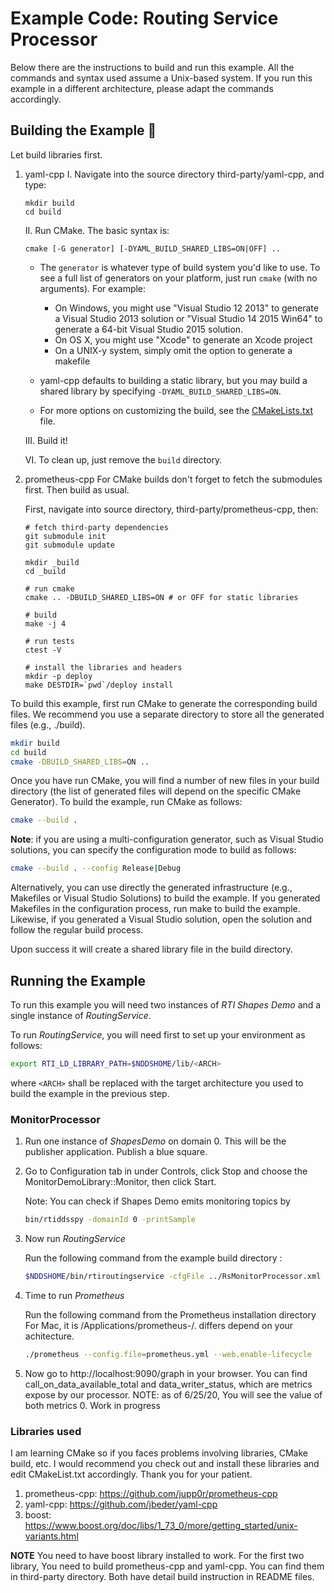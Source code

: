 # Example Code: Routing Service Processor

Below there are the instructions to build and run this example. All the commands
and syntax used assume a Unix-based system. If you run this example in a
different architecture, please adapt the commands accordingly.

## Building the Example :wrench:
Let build libraries first.
1. yaml-cpp
    I. Navigate into the source directory third-party/yaml-cpp, and type:

    ```
    mkdir build
    cd build
    ```

    II. Run CMake. The basic syntax is:

    ```
    cmake [-G generator] [-DYAML_BUILD_SHARED_LIBS=ON|OFF] ..
    ```

    * The `generator` is whatever type of build system you'd like to use. To see a full list of generators on your platform, just run `cmake` (with no arguments). For example:
        * On Windows, you might use "Visual Studio 12 2013" to generate a Visual Studio 2013 solution or "Visual Studio 14 2015 Win64" to generate a 64-bit Visual Studio 2015 solution.
        * On OS X, you might use "Xcode" to generate an Xcode project
        * On a UNIX-y system, simply omit the option to generate a makefile

    * yaml-cpp defaults to building a static library, but you may build a shared library by specifying `-DYAML_BUILD_SHARED_LIBS=ON`.

    * For more options on customizing the build, see the [CMakeLists.txt](https://github.com/jbeder/yaml-cpp/blob/master/CMakeLists.txt) file.

    III. Build it!

    VI. To clean up, just remove the `build` directory.

2. prometheus-cpp
    For CMake builds don't forget to fetch the submodules first. Then build as usual.

    First, navigate into source directory, third-party/prometheus-cpp, then:

    ``` shell
    # fetch third-party dependencies
    git submodule init
    git submodule update

    mkdir _build
    cd _build

    # run cmake
    cmake .. -DBUILD_SHARED_LIBS=ON # or OFF for static libraries

    # build
    make -j 4

    # run tests
    ctest -V

    # install the libraries and headers
    mkdir -p deploy
    make DESTDIR=`pwd`/deploy install
    ```

To build this example, first run CMake to generate the corresponding build
files. We recommend you use a separate directory to store all the generated
files (e.g., ./build).

```sh
mkdir build
cd build
cmake -DBUILD_SHARED_LIBS=ON ..
```

Once you have run CMake, you will find a number of new files in your build
directory (the list of generated files will depend on the specific CMake
Generator). To build the example, run CMake as follows:

```sh
cmake --build .
```

**Note**: if you are using a multi-configuration generator, such as Visual
Studio solutions, you can specify the configuration mode to build as follows:

```sh
cmake --build . --config Release|Debug
```

Alternatively, you can use directly the generated infrastructure (e.g.,
Makefiles or Visual Studio Solutions) to build the example. If you generated
Makefiles in the configuration process, run make to build the example. Likewise,
if you generated a Visual Studio solution, open the solution and follow the
regular build process.

Upon success it will create a shared library file in the build directory.

## Running the Example

To run this example you will need two instances of *RTI Shapes Demo* and a
single instance of *RoutingService*.

To run *RoutingService*, you will need first to set up your environment as
follows:

```sh
export RTI_LD_LIBRARY_PATH=$NDDSHOME/lib/<ARCH>
```

where `<ARCH>` shall be replaced with the target architecture you used to build
the example in the previous step.

### MonitorProcessor

1.  Run one instance of *ShapesDemo* on domain 0. This will be the publisher
    application. Publish a blue square.

2.  Go to Configuration tab in under Controls, click Stop and choose the
    MonitorDemoLibrary::Monitor, then click Start.

    Note: You can check if Shapes Demo emits monitoring topics by
    ```sh
    bin/rtiddsspy -domainId 0 -printSample
    ```

3.  Now run *RoutingService* 

    Run the following command from the example build directory :

    ```sh
    $NDDSHOME/bin/rtiroutingservice -cfgFile ../RsMonitorProcessor.xml -cfgName MonitoringTopicExposer
    ```

4.  Time to run *Prometheus*

    Run the following command from the Prometheus installation directory 
    For Mac, it is /Applications/prometheus-<ARCH>/. <ARCH> differs depend on your achitecture.

    ```sh
    ./prometheus --config.file=prometheus.yml --web.enable-lifecycle
    ```

5.  Now go to http://localhost:9090/graph in your browser.
    You can find call_on_data_available_total and data_writer_status, 
    which are metrics expose by our processor.
    NOTE: as of 6/25/20, You will see the value of both metrics 0. Work in progress

### Libraries used
I am learning CMake so if you faces problems involving libraries, CMake build, etc. 
I would recommend you check out and install these libraries and edit CMakeList.txt accordingly.
Thank you for your patient.
1. prometheus-cpp: https://github.com/jupp0r/prometheus-cpp
2. yaml-cpp: https://github.com/jbeder/yaml-cpp
3. boost: https://www.boost.org/doc/libs/1_73_0/more/getting_started/unix-variants.html

**NOTE** You need to have boost library installed to work. 
        For the first two library, You need to build prometheus-cpp and yaml-cpp. 
        You can find them in third-party directory. Both have detail build instruction in README files.
